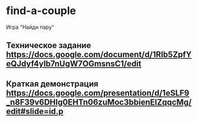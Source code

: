 # find-a-couple
Игра "Найди пару"
## Техническое задание https://docs.google.com/document/d/1RIb5ZpfYeQJdyf4ylb7nUgW7OGmsnsC1/edit
## Краткая демонстрация https://docs.google.com/presentation/d/1eSLF9_n8F39v6DHIg0EHTn06zuMoc3bbienEIZqqcMg/edit#slide=id.p
